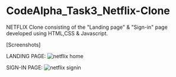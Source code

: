 # CodeAlpha_Task3_Netflix-Clone
NETFLIX Clone consisting of the "Landing page" &amp; "Sign-in" page developed using HTML,CSS &amp; Javascript.

[Screenshots]

LANDING PAGE:
![netflix home](https://github.com/Vijayasaran-VJVS/CodeAlpha_Task3_Netflix-Clone/assets/117149477/a3153d3c-24c7-4d11-85ff-87fae939fb7b)

SIGN-IN PAGE:
![netflix signin](https://github.com/Vijayasaran-VJVS/CodeAlpha_Task3_Netflix-Clone/assets/117149477/b01fe957-4869-42ce-9356-2a5a3c6e6b23)
